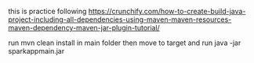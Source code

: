 this is practice following https://crunchify.com/how-to-create-build-java-project-including-all-dependencies-using-maven-maven-resources-maven-dependency-maven-jar-plugin-tutorial/

run mvn clean install in main folder
then move to target and run java -jar sparkappmain.jar
